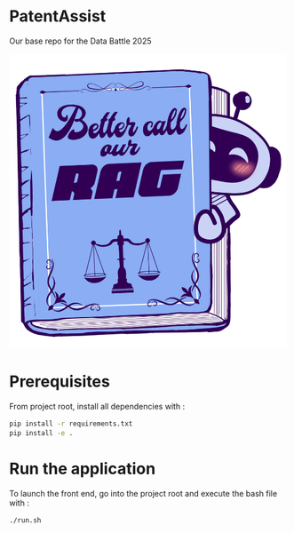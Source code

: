 # PatentAssist
Our base repo for the Data Battle 2025

<img src="src/frontend/assets/logo.png" width="500em">

# Prerequisites

From project root, install all dependencies with :
```bash
pip install -r requirements.txt
pip install -e .
```

# Run the application
To launch the front end, go into the project root and execute the bash file with :
```bash
./run.sh
```
